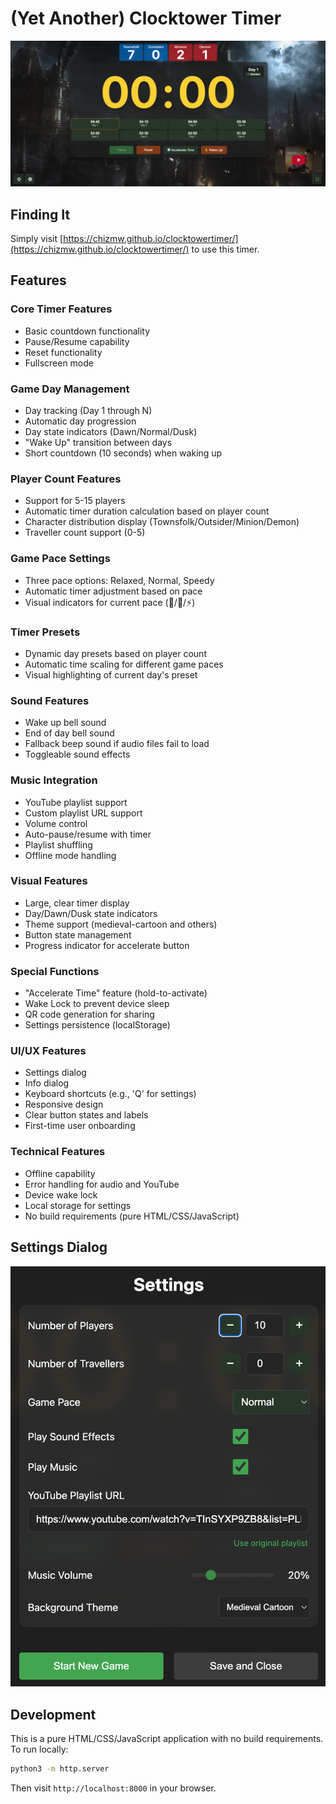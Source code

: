# (Yet Another) Clocktower Timer

![Screen grab of app](images/readme/screen-grab.png)

## Finding It

Simply visit
[https://chizmw.github.io/clocktowertimer/](https://chizmw.github.io/clocktowertimer/)
to use this timer.

## Features

### Core Timer Features

- Basic countdown functionality
- Pause/Resume capability
- Reset functionality
- Fullscreen mode

### Game Day Management

- Day tracking (Day 1 through N)
- Automatic day progression
- Day state indicators (Dawn/Normal/Dusk)
- "Wake Up" transition between days
- Short countdown (10 seconds) when waking up

### Player Count Features

- Support for 5-15 players
- Automatic timer duration calculation based on player count
- Character distribution display (Townsfolk/Outsider/Minion/Demon)
- Traveller count support (0-5)

### Game Pace Settings

- Three pace options: Relaxed, Normal, Speedy
- Automatic timer adjustment based on pace
- Visual indicators for current pace (🐢/🚶/⚡)

### Timer Presets

- Dynamic day presets based on player count
- Automatic time scaling for different game paces
- Visual highlighting of current day's preset

### Sound Features

- Wake up bell sound
- End of day bell sound
- Fallback beep sound if audio files fail to load
- Toggleable sound effects

### Music Integration

- YouTube playlist support
- Custom playlist URL support
- Volume control
- Auto-pause/resume with timer
- Playlist shuffling
- Offline mode handling

### Visual Features

- Large, clear timer display
- Day/Dawn/Dusk state indicators
- Theme support (medieval-cartoon and others)
- Button state management
- Progress indicator for accelerate button

### Special Functions

- "Accelerate Time" feature (hold-to-activate)
- Wake Lock to prevent device sleep
- QR code generation for sharing
- Settings persistence (localStorage)

### UI/UX Features

- Settings dialog
- Info dialog
- Keyboard shortcuts (e.g., 'Q' for settings)
- Responsive design
- Clear button states and labels
- First-time user onboarding

### Technical Features

- Offline capability
- Error handling for audio and YouTube
- Device wake lock
- Local storage for settings
- No build requirements (pure HTML/CSS/JavaScript)

## Settings Dialog

![Settings dialog](images/readme/settings.png)

## Development

This is a pure HTML/CSS/JavaScript application with no build requirements. To run
locally:

```bash
python3 -m http.server
```

Then visit `http://localhost:8000` in your browser.
